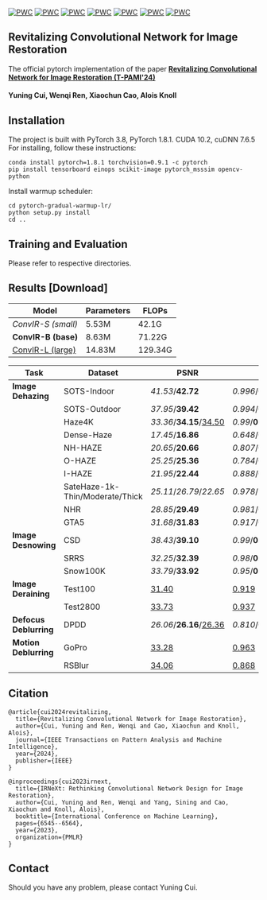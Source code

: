 [![PWC](https://img.shields.io/endpoint.svg?url=https://paperswithcode.com/badge/revitalizing-convolutional-network-for-image/image-dehazing-on-sots-indoor)](https://paperswithcode.com/sota/image-dehazing-on-sots-indoor)
[![PWC](https://img.shields.io/endpoint.svg?url=https://paperswithcode.com/badge/revitalizing-convolutional-network-for-image/image-dehazing-on-sots-outdoor)](https://paperswithcode.com/sota/image-dehazing-on-sots-outdoor)
[![PWC](https://img.shields.io/endpoint.svg?url=https://paperswithcode.com/badge/revitalizing-convolutional-network-for-image/image-dehazing-on-haze4k)](https://paperswithcode.com/sota/image-dehazing-on-haze4k)
[![PWC](https://img.shields.io/endpoint.svg?url=https://paperswithcode.com/badge/revitalizing-convolutional-network-for-image/image-dehazing-on-i-haze)](https://paperswithcode.com/sota/image-dehazing-on-i-haze)
[![PWC](https://img.shields.io/endpoint.svg?url=https://paperswithcode.com/badge/revitalizing-convolutional-network-for-image/image-dehazing-on-o-haze)](https://paperswithcode.com/sota/image-dehazing-on-o-haze)
[![PWC](https://img.shields.io/endpoint.svg?url=https://paperswithcode.com/badge/revitalizing-convolutional-network-for-image/snow-removal-on-snow100k)](https://paperswithcode.com/sota/snow-removal-on-snow100k)
[![PWC](https://img.shields.io/endpoint.svg?url=https://paperswithcode.com/badge/revitalizing-convolutional-network-for-image/snow-removal-on-srrs)](https://paperswithcode.com/sota/snow-removal-on-srrs)


## Revitalizing Convolutional Network for Image Restoration

The official pytorch implementation of the paper **[Revitalizing Convolutional Network for Image Restoration
 (T-PAMI'24)](https://ieeexplore.ieee.org/abstract/document/10571568)**

#### Yuning Cui, Wenqi Ren, Xiaochun Cao, Alois Knoll

## Installation
The project is built with PyTorch 3.8, PyTorch 1.8.1. CUDA 10.2, cuDNN 7.6.5
For installing, follow these instructions:
~~~
conda install pytorch=1.8.1 torchvision=0.9.1 -c pytorch
pip install tensorboard einops scikit-image pytorch_msssim opencv-python
~~~
Install warmup scheduler:
~~~
cd pytorch-gradual-warmup-lr/
python setup.py install
cd ..
~~~
## Training and Evaluation
Please refer to respective directories.
## Results [Download]
|Model|Parameters|FLOPs|
|------|-----|-----|
|*ConvIR-S (small)*|5.53M|42.1G|
|**ConvIR-B (base)**| 8.63M|71.22G|
|<ins>ConvIR-L (large)</ins>| 14.83M |129.34G|

|Task|Dataset|PSNR|SSIM|
|----|------|-----|----|
|**Image Dehazing**|SOTS-Indoor|*41.53*/**42.72**|*0.996*/**0.997**|
||SOTS-Outdoor|*37.95*/**39.42**|*0.994*/**0.996**|
||Haze4K|*33.36*</font>/**34.15**/<u>34.50</u>|*0.99*/**0.99**/<u>0.99</u>|
||Dense-Haze|*17.45*/**16.86**|*0.648*/**0.621**|
||NH-HAZE|*20.65*/**20.66**|*0.807*/**0.802**|
||O-HAZE|*25.25*/**25.36**|*0.784*/**0.780**|
||I-HAZE|*21.95*/**22.44**|*0.888*/**0.887**|
||SateHaze-1k-Thin/Moderate/Thick|*25.11*/*26.79*/*22.65*|*0.978*/*0.978*/*0.950*|
||NHR|*28.85*/**29.49**|*0.981*/**0.983**|
||GTA5|*31.68*/**31.83**|*0.917*/**0.921**|
|**Image Desnowing**|CSD|*38.43*/**39.10**|*0.99*/**0.99**|
||SRRS|*32.25*/**32.39**|*0.98*/**0.98**|
||Snow100K|*33.79*/**33.92**|*0.95*/**0.96**|
|**Image Deraining**|Test100|<ins>31.40</u>|<ins>0.919</ins>|
||Test2800|<ins>33.73</ins>|<ins>0.937</ins>|
|**Defocus Deblurring**|DPDD|*26.06*/**26.16**/<ins>26.36</ins>|*0.810*/**0.814**/<ins>0.820</ins>|
|**Motion Deblurring**|GoPro|<ins>33.28</ins>|<ins>0.963</ins>|
||RSBlur|<ins>34.06</ins>|<ins>0.868</ins>|


## Citation
~~~
@article{cui2024revitalizing,
  title={Revitalizing Convolutional Network for Image Restoration},
  author={Cui, Yuning and Ren, Wenqi and Cao, Xiaochun and Knoll, Alois},
  journal={IEEE Transactions on Pattern Analysis and Machine Intelligence},
  year={2024},
  publisher={IEEE}
}

@inproceedings{cui2023irnext,
  title={IRNeXt: Rethinking Convolutional Network Design for Image Restoration},
  author={Cui, Yuning and Ren, Wenqi and Yang, Sining and Cao, Xiaochun and Knoll, Alois},
  booktitle={International Conference on Machine Learning},
  pages={6545--6564},
  year={2023},
  organization={PMLR}
}
~~~

## Contact
Should you have any problem, please contact Yuning Cui.
